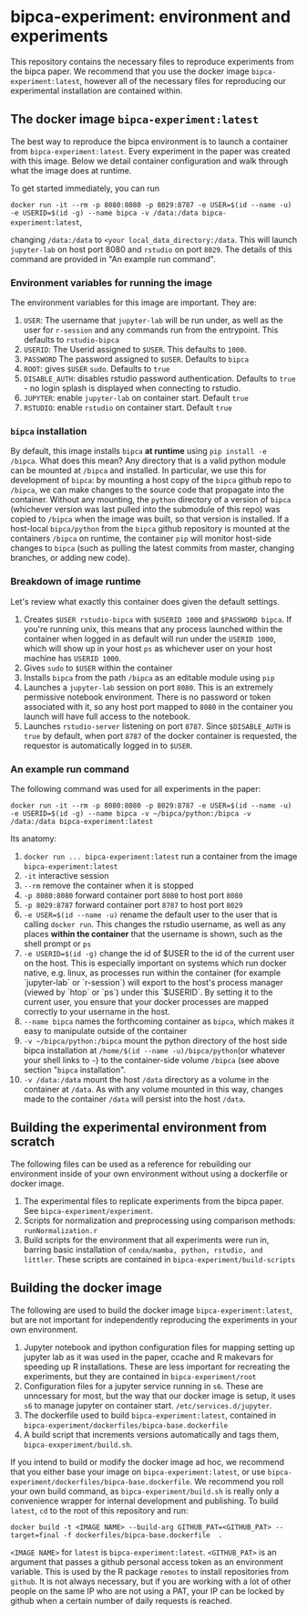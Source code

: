# bipca-experiment: environment and experiments

This repository contains the necessary files to reproduce experiments from the bipca paper. We recommend that you use the docker image `bipca-experiment:latest`, however all of the necessary files for reproducing our experimental installation are contained within. 
## The docker image `bipca-experiment:latest`
The best way to reproduce the bipca environment is to launch a container from `bipca-experiment:latest`. Every experiment in the paper was created with this image. Below we detail container configuration and walk through what the image does at runtime. 

To get started immediately, you can run

`docker run -it --rm -p 8080:8080 -p 8029:8787 -e USER=$(id --name -u) -e USERID=$(id -g) --name bipca -v /data:/data bipca-experiment:latest`, 

changing `/data:/data` to `<your local_data_directory:/data`. This will launch `jupyter-lab` on host port 8080 and `rstudio` on port `8029`. 
The details of this command are provided in "An example run command".


### Environment variables for running the image
The environment variables for this image are important.  They are:

1) `USER`: The username that `jupyter-lab` will be run under, as well as the user for `r-session` and any commands run from the entrypoint. This defaults to `rstudio-bipca`
2) `USERID`: The Userid assigned to `$USER`. This defaults to `1000`.
3) `PASSWORD` The password assigned to `$USER`. Defaults to `bipca`
4) `ROOT`: gives `$USER` `sudo`. Defaults to `true`
5) `DISABLE_AUTH`: disables rstudio password authentication. Defaults to `true` - no login splash is displayed when connecting to rstudio.
6) `JUPYTER`: enable `jupyter-lab` on container start. Default `true`
7) `RSTUDIO`: enable `rstudio` on container start. Default `true`

### `bipca` installation
By default, this image installs `bipca` **at runtime** using `pip install -e /bipca`. What does this mean? Any directory that is a valid python module can be mounted at `/bipca` and installed. In particular, we use this for development of `bipca`: by mounting a host copy of the `bipca` github repo to `/bipca`, we can make changes to the source code that propagate into the container. Without any mounting, the `python` directory of a version of `bipca` (whichever version was last pulled into the submodule of this repo) was copied to `/bipca` when the image was built, so that version is installed. If a host-local `bipca/python` from the `bipca` github repository is mounted at the containers `/bipca` on runtime, the container `pip` will monitor host-side changes to `bipca` (such as pulling the latest commits from master, changing branches, or adding new code). 

### Breakdown of image runtime
Let's review what exactly this container does given the default settings.
1) Creates `$USER rstudio-bipca` with `$USERID 1000` and `$PASSWORD bipca`. If you're running unix, this means that any process launched within the container when logged in as default will run under the `USERID 1000`, which will show up in your host `ps` as whichever user on your host machine has `USERID 1000`.
2) Gives `sudo` to `$USER` within the container
3) Installs `bipca` from the path `/bipca` as an editable module using `pip`
4) Launches a `jupyter-lab` session on port `8080`. This is an extremely permissive notebook environment. There is no password or token associated with it, so any host port mapped to `8080` in the container you launch will have full access to the notebook.
5) Launches `rstudio-server` listening on port `8787`. Since `$DISABLE_AUTH` is `true` by default, when port `8787` of the docker container is requested, the requestor is automatically logged in to `$USER`.

### An example run command
The following command was used for all experiments in the paper:

`docker run -it --rm -p 8080:8080 -p 8029:8787 -e USER=$(id --name -u) -e USERID=$(id -g) --name bipca -v ~/bipca/python:/bipca -v /data:/data bipca-experiment:latest`

Its anatomy:
1) `docker run ... bipca-experiment:latest` run a container from the image `bipca-experiment:latest`
2) `-it` interactive session
3) `--rm` remove the container when it is stopped
4) `-p 8080:8080` forward container port `8080` to host port `8080`
5) `-p 8029:8787` forward container port `8787` to host port `8029`
6) `-e USER=$(id --name -u)` rename the default user to the user that is calling `docker run`. This changes the rstudio username, as well as any places **within the container** that the username is shown, such as the shell prompt or `ps`
7) `-e USERID=$(id -g)` change the id of $USER to the id of the current user on the host. This is especially important on systems which run docker native, e.g. linux, as processes run within the container (for example `jupyter-lab` or `r-session`) will export to the host's process manager (viewed by `htop` or `ps`) under this `$USERID`. By setting it to the current user, you ensure that your docker processes are mapped correctly to your username in the host.
8) `--name bipca` names the forthcoming container as `bipca`, which makes it easy to manipulate outside of the container
9) `-v ~/bipca/python:/bipca` mount the python directory of the host side bipca installation at `/home/$(id --name -u)/bipca/python`(or whatever your shell links to `~`) to the container-side volume `/bipca` (see above section "`bipca` installation".
11) `-v /data:/data` mount the host `/data` directory as a volume in the container at `/data`. As with any volume mounted in this way, changes made to the container `/data` will persist into the host `/data`. 


## Building the experimental environment from scratch
The following files can be used as a reference for rebuilding our environment inside of your own environment without using a dockerfile or docker image.

1) The experimental files to replicate experiments from the bipca paper. See `bipca-experiment/experiment`.
2) Scripts for normalization and preprocessing using comparison methods: `runNormalization.r`
2) Build scripts for the environment that all experiments were run in, barring basic installation of `conda/mamba, python, rstudio, and littler`. These scripts are contained in `bipca-experiment/build-scripts`

## Building the docker image
The following are used to build the docker image `bipca-experiment:latest`, but are not important for independently reproducing the experiments in your own environment. 

1) Jupyter notebook and ipython configuration files for mapping setting up jupyter lab as it was used in the paper, ccache and R makevars for speeding up R installations. These are less important for recreating the experiments, but they are contained in `bipca-experiment/root`
2) Configuration files for a jupyter service running in `s6`. These are unncessary for most, but the way that our docker image is setup, it uses `s6` to manage jupyter on container start. `/etc/services.d/jupyter`.
3) The dockerfile used to build `bipca-experiment:latest`, contained in `bipca-experiment/dockerfiles/bipca-base.dockerfile`
4) A build script that increments versions automatically and tags them, `bipca-exxperiment/build.sh`.

If you intend to build or modify the docker image ad hoc, we recommend that you either base your image on `bipca-experiment:latest`, or use `bipca-experiment/dockerfiles/bipca-base.dockerfile`. We recommend you roll your own build command, as `bipca-experiment/build.sh` is really only a convenience wrapper for internal development and publishing. To build `latest`, `cd` to the root of this repository and run:

`docker build -t <IMAGE NAME> --build-arg GITHUB_PAT=<GITHUB_PAT> --target=final -f dockerfiles/bipca-base.dockerfile  . `

`<IMAGE NAME>` for `latest` is `bipca-experiment:latest`. `<GITHUB_PAT>` is an argument that passes a github personal access token as an environment variable. This is used by the R package `remotes` to install repositories from `github`. It is not always necessary, but if you are working with a lot of other people on the same IP who are not using a PAT, your IP can be locked by github when a certain number of daily requests is reached.
